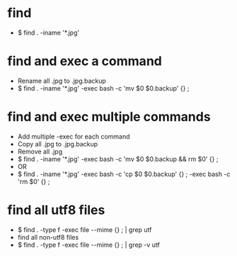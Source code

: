find
=====
* $ find . -iname '*.jpg'

find and exec a command
=====
* Rename all .jpg to .jpg.backup
* $ find . -iname '*.jpg' -exec bash -c 'mv $0 $0.backup' {} \;

find and exec multiple commands
=====
* Add multiple -exec for each command
* Copy all .jpg to .jpg.backup
* Remove all .jpg
* $ find . -iname '*.jpg' -exec bash -c 'mv $0 $0.backup && rm $0' {} \;
* OR
* $ find . -iname '*.jpg' -exec bash -c 'cp $0 $0.backup' {} \; -exec bash -c 'rm $0' {} \;

find all utf8 files
=====
* $ find . -type f -exec file --mime {} \; | grep utf
* find all non-utf8 files
* $ find . -type f -exec file --mime {} \; | grep -v utf
